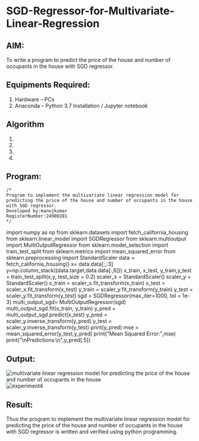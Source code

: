 # SGD-Regressor-for-Multivariate-Linear-Regression

## AIM:
To write a program to predict the price of the house and number of occupants in the house with SGD regressor.

## Equipments Required:
1. Hardware – PCs
2. Anaconda – Python 3.7 Installation / Jupyter notebook

## Algorithm
1. 
2. 
3. 
4. 

## Program:
```
/*
Program to implement the multivariate linear regression model for predicting the price of the house and number of occupants in the house with SGD regressor.
Developed by:manojkumar 
RegisterNumber:24900281  
*/
```
import numpy as np 
from sklearn.datasets import fetch_california_housing 
from sklearn.linear_model import SGDRegressor 
from sklearn.multioutput import MultiOutputRegressor 
from sklearn.model_selection import train_test_split 
from sklearn.metrics import mean_squared_error 
from sklearn.preprocessing import StandardScaler 
data = fetch_california_housing() 
x= data.data[:,:3] 
y=np.column_stack((data.target,data.data[:,6])) 
x_train, x_test, y_train,y_test = train_test_split(x,y, test_size = 0.2)
scaler_x = StandardScaler() 
scaler_y = StandardScaler() 
x_train = scaler_x.fit_transform(x_train) 
x_test = scaler_x.fit_transform(x_test) 
y_train = scaler_y.fit_transform(y_train) 
y_test = scaler_y.fit_transform(y_test) 
sgd = SGDRegressor(max_iter=1000, tol = 1e-3) 
multi_output_sgd= MultiOutputRegressor(sgd) 
multi_output_sgd.fit(x_train, y_train) 
y_pred = multi_output_sgd.predict(x_test) 
y_pred = scaler_y.inverse_transform(y_pred) 
y_test = scaler_y.inverse_transform(y_test)
print(y_pred) 
mse = mean_squared_error(y_test,y_pred) 
print("Mean Squared Error:",mse) 
print("\nPredictions:\n",y_pred[:5])

## Output:
![multivariate linear regression model for predicting the price of the house and number of occupants in the house](sam.png)
![experiment4](https://github.com/user-attachments/assets/e93c9072-2e1f-4feb-b8f1-1d28db37d74e)




## Result:
Thus the program to implement the multivariate linear regression model for predicting the price of the house and number of occupants in the house with SGD regressor is written and verified using python programming.
